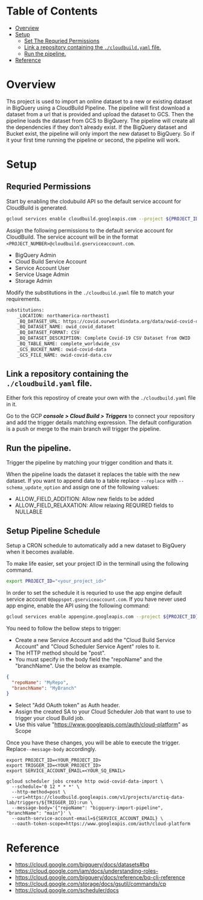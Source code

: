 # Table of Contents
- [Overview](#overview)
- [Setup](#setup)
  * [Set The Requried Permissions](#requried-permissions)
  * [Link a repository containing the `./cloudbuild.yaml` file.](#link-a-repository-containing-the---cloudbuildyaml--file)
  * [Run the pipeline.](#run-the-pipeline)
- [Reference](#reference)

# Overview

Ths project is used to import an online dataset to a new or existing dataset in BigQuery using a CloudBuild Pipeline. The pipeline will first download a dataset from a url that is provided and upload the dataset to GCS. Then the pipeline loads the dataset from GCS to BigQuery. The pipeline will create all the dependencies if they don't already exist. If the BigQuery dataset and Bucket exist, the pipeline will only import the new dataset to BigQuery. So if it your first time running the pipeline or second, the pipeline will work.

# Setup

## Requried Permissions

Start by enabling the clodubuild API so the default service account for CloudBuild is generated.

```sh
gcloud services enable cloudbuild.googleapis.com --project ${PROJECT_ID}
```

Assign the following permissions to the default service account for CloudBuild. The service account will be in the format `<PROJECT_NUMBER>@cloudbuild.gserviceaccount.com`.

  - BigQuery Admin
  - Cloud Build Service Account
  - Service Account User
  - Service Usage Admin
  - Storage Admin

Modify the substitutions in the `./cloudbuild.yaml` file to match your requirements.

```sh
substitutions:
    _LOCATION: northamerica-northeast1
    _BQ_DATASET_URL: https://covid.ourworldindata.org/data/owid-covid-data.csv
    _BQ_DATASET_NAME: owid_covid_dataset
    _BQ_DATASET_FORMAT: CSV
    _BQ_DATASET_DESCRIPTION: Complete Covid-19 CSV Dataset from OWID
    _BQ_TABLE_NAME: complete_worldwide_csv
    _GCS_BUCKET_NAME: owid-covid-data
    _GCS_FILE_NAME: owid-covid-data.csv
```

## Link a repository containing the `./cloudbuild.yaml` file.

Either fork this repostiroy of create your own with the `./cloudbuild.yaml` file in it.

Go to the GCP ***console > Cloud Build > Triggers*** to connect your repository and add the trigger details matching expression. The default configuration is a push or merge to the main branch will trigger the pipeline.

## Run the pipeline.

Trigger the pipeline by matching your trigger condition and thats it. 

When the pipeline loads the dataset it replaces the table with the new dataset. If you want to append data to a table replace `--replace` with `--schema_update_option` and assign one of the following values:

- ALLOW_FIELD_ADDITION: Allow new fields to be added
- ALLOW_FIELD_RELAXATION: Allow relaxing REQUIRED fields to NULLABLE

## Setup Pipeline Schedule

Setup a CRON schedule to automatically add a new dataset to BigQuery when it becomes available.

To make life easier, set your project ID in the terminall using the following command.

```sh
export PROJECT_ID="<your_project_id>"
```

In order to set the schedule it is requried to use the app engine default service account `0@appspot.gserviceaccount.com`. If you have never used app engine, enable the API using the following command:

```sh
gcloud services enable appengine.googleapis.com --project ${PROJECT_ID}
```

You need to follow the bellow steps to trigger:

- Create a new Service Account and add the "Cloud Build Service Account" and "Cloud Scheduler Service Agent" roles to it.
- The HTTP method should be "post".
- You must specify in the body field the "repoName" and the "branchName". Use the below as example.
```json
{
  "repoName": "MyRepo",
  "branchName": "MyBranch"
}
```
- Select "Add OAuth token" as Auth header.
- Assign the created SA to your Cloud Scheduler Job that want to use to trigger your cloud Build job.
- Use this value "https://www.googleapis.com/auth/cloud-platform" as Scope

Once you have these changes, you will be able to execute the trigger. Replace`--message-body` accordingly.

```
export PROJECT_ID=<YOUR_PROJECT_ID>
export TRIGGER_ID=<YOUR_PROJECT_ID>
export SERVICE_ACCOUNT_EMAIL=<YOUR_SQ_EMAIL>

gcloud scheduler jobs create http owid-covid-data-import \
  --schedule='0 12 * * *' \
  --http-method=post \
  --uri=https://cloudbuild.googleapis.com/v1/projects/arctiq-data-lab/triggers/${TRIGGER_ID}:run \
  --message-body='{"repoName": "bigquery-import-pipeline", "branchName": "main"}' \
  --oauth-service-account-email=${SERVICE_ACCOUNT_EMAIL} \
  --oauth-token-scope=https://www.googleapis.com/auth/cloud-platform
```

# Reference

- https://cloud.google.com/bigquery/docs/datasets#bq
- https://cloud.google.com/iam/docs/understanding-roles-
- https://cloud.google.com/bigquery/docs/reference/bq-cli-reference
- https://cloud.google.com/storage/docs/gsutil/commands/cp
- https://cloud.google.com/scheduler/docs



